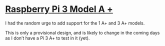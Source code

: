 <h1><u>Raspberry Pi 3 Model A +</u></h1>

I had the random urge to add support for the 1 A+ and 3 A+ models.

This is only a provisional design, and is likely to change in the coming days as I don’t have a Pi 3 A+ to test in it (yet).